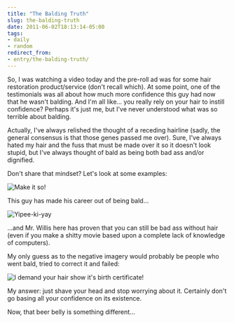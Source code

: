 ```yaml
---
title: "The Balding Truth"
slug: the-balding-truth
date: 2011-06-02T18:13:14-05:00
tags:
- daily
- random
redirect_from:
- entry/the-balding-truth/
---
```

So, I was watching a video today and the pre-roll ad was for some hair restoration product/service (don't recall which). At some point, one of the testimonials was all about how much more confidence this guy had now that he wasn't balding. And I'm all like... you really rely on your hair to instill confidence? Perhaps it's just me, but I've never understood what was so terrible about balding.

Actually, I've always relished the thought of a receding hairline (sadly, the general consensus is that those genes passed me over). Sure, I've always hated my hair and the fuss that must be made over it so it doesn't look stupid, but I've always thought of bald as being both bad ass and/or dignified.

Don't share that mindset? Let's look at some examples:

![](http://images.dxprog.com/blog/patrick_stewart.jpg "Make it so!")

This guy has made his career out of being bald...

![](http://images.dxprog.com/blog/bruce_willis.jpg "Yipee-ki-yay")

...and Mr. Willis here has proven that you can still be bad ass without hair (even if you make a shitty movie based upon a complete lack of knowledge of computers).

My only guess as to the negative imagery would probably be people who went bald, tried to correct it and failed:

![](http://images.dxprog.com/blog/donald_trump.jpg "I demand your hair show it's birth certificate!")

My answer: just shave your head and stop worrying about it. Certainly don't go basing all your confidence on its existence.

Now, that beer belly is something different...
